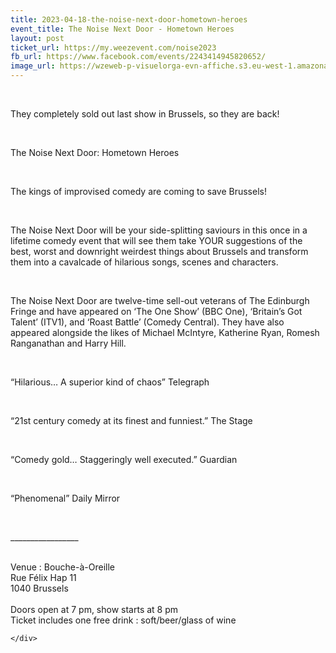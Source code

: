 ```yaml
---
title: 2023-04-18-the-noise-next-door-hometown-heroes
event_title: The Noise Next Door - Hometown Heroes
layout: post
ticket_url: https://my.weezevent.com/noise2023
fb_url: https://www.facebook.com/events/2243414945820652/
image_url: https://wzeweb-p-visuelorga-evn-affiche.s3.eu-west-1.amazonaws.com/affiche_934203.jpg
---
```

<div><p>
	 </p>
<p>
<span>They completely sold out last show in Brussels, so they are back!</span></p>
<p>
	 </p>
<p>
<span>The Noise Next Door: Hometown Heroes</span></p>
<p>
	 </p>
<p dir="ltr">
<span>The kings of improvised comedy are coming to save </span><span>Brussels!</span></p>
<p>
	 </p>
<p dir="ltr">
<span>The Noise Next Door will be your side-splitting saviours in this once in a lifetime comedy event that will see them take YOUR suggestions of the best, worst and downright weirdest things about </span><span>Brussels</span><span> and transform them into a cavalcade of hilarious songs, scenes and characters. </span></p>
<p>
	 </p>
<p dir="ltr">
<span>The Noise Next Door are twelve-time sell-out veterans of The Edinburgh Fringe and have appeared on ‘The One Show’ (BBC One), ‘Britain’s Got Talent’ (ITV1), and ‘Roast Battle’ (Comedy Central). They have also appeared alongside the likes of Michael McIntyre, Katherine Ryan, Romesh Ranganathan and Harry Hill. </span></p>
<p>
	 </p>
<p dir="ltr">
<span>“Hilarious… A superior kind of chaos” </span><span>Telegraph</span></p>
<p>
	 </p>
<p dir="ltr">
<span>“21st century comedy at its finest and funniest.” </span><span>The Stage</span></p>
<p>
	 </p>
<p dir="ltr">
<span>“Comedy gold… Staggeringly well executed.” </span><span>Guardian</span></p>
<p>
	 </p>
<p dir="ltr">
<span>“Phenomenal” </span><span>Daily Mirror</span></p>
<p dir="ltr">
	 </p>
<p dir="ltr">
<span>_________________</span></p>
<div class="x11i5rnm xat24cr x1mh8g0r x1vvkbs xtlvy1s">
	 </div>
<div class="x11i5rnm xat24cr x1mh8g0r x1vvkbs xtlvy1s">
	Venue : Bouche-à-Oreille</div>
<div class="x11i5rnm xat24cr x1mh8g0r x1vvkbs xtlvy1s">
	Rue Félix Hap 11</div>
<div class="x11i5rnm xat24cr x1mh8g0r x1vvkbs xtlvy1s">
	1040 Brussels</div>
<div class="x11i5rnm xat24cr x1mh8g0r x1vvkbs xtlvy1s">
	 </div>
<div class="x11i5rnm xat24cr x1mh8g0r x1vvkbs xtlvy1s">
	Doors open at 7 pm, show starts at 8 pm</div>
<div class="x11i5rnm xat24cr x1mh8g0r x1vvkbs xtlvy1s">
	Ticket includes one free drink : soft/beer/glass of wine</div>

    </div>